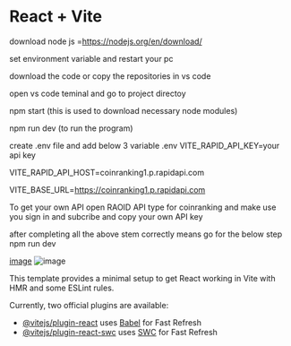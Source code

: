 # React + Vite

download node js =https://nodejs.org/en/download/

set environment variable and restart your pc

download the code or copy the repositories in vs code

open vs code teminal and go to project directoy

npm start 
(this is used to download necessary node modules)

npm run dev
(to run the program)

create .env file and add below 3 variable 
.env
VITE_RAPID_API_KEY=your api key

VITE_RAPID_API_HOST=coinranking1.p.rapidapi.com

VITE_BASE_URL=https://coinranking1.p.rapidapi.com

To get your own API
  open RAOID API
  type for coinranking and make use you sign in and subcribe
  and copy your own API key

after completing all the above stem correctly means go for the below step
  npm run dev

  [image](https://github.com/user-attachments/assets/e2b30496-0b85-4f78-b5e2-290275d3899d)
  ![image](https://github.com/user-attachments/assets/7803763e-d58a-409e-911e-4c5be021fb66)


  


This template provides a minimal setup to get React working in Vite with HMR and some ESLint rules.

Currently, two official plugins are available:

- [@vitejs/plugin-react](https://github.com/vitejs/vite-plugin-react/blob/main/packages/plugin-react/README.md) uses [Babel](https://babeljs.io/) for Fast Refresh
- [@vitejs/plugin-react-swc](https://github.com/vitejs/vite-plugin-react-swc) uses [SWC](https://swc.rs/) for Fast Refresh

